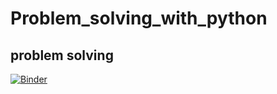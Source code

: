 # Problem_solving_with_python
problem solving
-------------------------------------------------
[![Binder](https://mybinder.org/badge_logo.svg)](https://mybinder.org/v2/gh/nevermind78/Problem_solving_with_python/master?labpath=index.ipynb)
